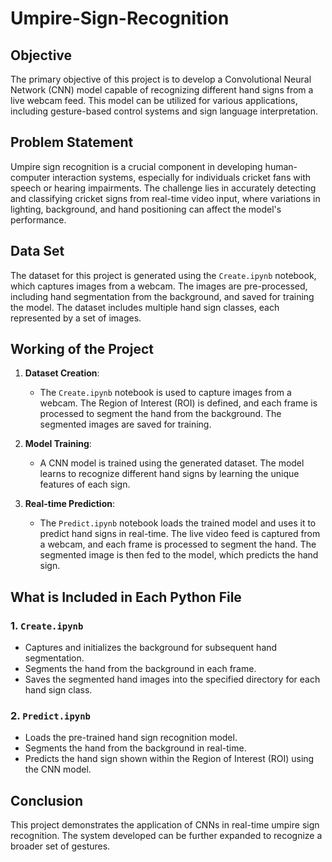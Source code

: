 # Umpire-Sign-Recognition

## Objective
The primary objective of this project is to develop a Convolutional Neural Network (CNN) model capable of recognizing different hand signs from a live webcam feed. This model can be utilized for various applications, including gesture-based control systems and sign language interpretation.

## Problem Statement
Umpire sign recognition is a crucial component in developing human-computer interaction systems, especially for individuals cricket fans with speech or hearing impairments. The challenge lies in accurately detecting and classifying cricket signs from real-time video input, where variations in lighting, background, and hand positioning can affect the model's performance.

## Data Set
The dataset for this project is generated using the `Create.ipynb` notebook, which captures images from a webcam. The images are pre-processed, including hand segmentation from the background, and saved for training the model. The dataset includes multiple hand sign classes, each represented by a set of images.

## Working of the Project
1. **Dataset Creation**: 
   - The `Create.ipynb` notebook is used to capture images from a webcam. The Region of Interest (ROI) is defined, and each frame is processed to segment the hand from the background. The segmented images are saved for training.
   
2. **Model Training**:
   - A CNN model is trained using the generated dataset. The model learns to recognize different hand signs by learning the unique features of each sign.
   
3. **Real-time Prediction**:
   - The `Predict.ipynb` notebook loads the trained model and uses it to predict hand signs in real-time. The live video feed is captured from a webcam, and each frame is processed to segment the hand. The segmented image is then fed to the model, which predicts the hand sign.

## What is Included in Each Python File

### 1. `Create.ipynb`
  - Captures and initializes the background for subsequent hand segmentation.
  - Segments the hand from the background in each frame.
  - Saves the segmented hand images into the specified directory for each hand sign class.

### 2. `Predict.ipynb`
  - Loads the pre-trained hand sign recognition model.
  - Segments the hand from the background in real-time.
  - Predicts the hand sign shown within the Region of Interest (ROI) using the CNN model.

## Conclusion
This project demonstrates the application of CNNs in real-time umpire sign recognition. The system developed can be further expanded to recognize a broader set of gestures.

